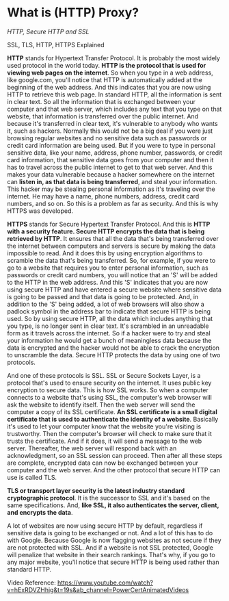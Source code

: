 # What is (HTTP) Proxy?
_HTTP, Secure HTTP and SSL_

SSL, TLS, HTTP, HTTPS Explained

__HTTP__ stands for Hypertext Transfer Protocol. It is probably the most widely used protocol in the  world today. __HTTP is the protocol that is used for viewing web pages on the internet__. So when  you type in a web address, like google.com, you'll  notice that HTTP is automatically added at the beginning of the web address. And this indicates  that you are now using HTTP to retrieve this web page. In standard HTTP, all the information is sent in clear text. So all the information that is exchanged between your computer and that web server, which includes any text that you type on that website, that information is transferred over the public internet. And because it's transferred in clear text, it's vulnerable to anybody who wants it, such as hackers. Normally this would not be a big deal if you were just  browsing regular websites and no sensitive data such as passwords or credit card information are being used. But if you were to type in personal sensitive data, like your name, address, phone  number, passwords, or credit card information, that sensitive data goes from your computer and then it has to travel across the public internet to get to that web server. And this makes your  data vulnerable because a hacker somewhere on the internet can __listen in, as that data is being transferred__, and steal your information. This hacker may be stealing personal  information as it's traveling over the internet. He may have a name, phone numbers, address, credit card  numbers, and so on. So this is a problem as far as security. And this is why HTTPS was developed. 

__HTTPS__ stands for Secure Hypertext Transfer Protocol. And this is __HTTP with a security feature. Secure HTTP encrypts the data that is being retrieved by HTTP__. It ensures that all the data that's being transferred over the internet between computers and servers is secure by making the data impossible to read. And it does this by using encryption algorithms to scramble the data that's being transferred. So, for example, if you were to go to a website that requires you to enter personal information,  such as passwords or credit card numbers, you will notice that an 'S' will be added to the HTTP in the web address. And this 'S' indicates that you are now using secure HTTP and have entered a secure website where sensitive data is going to be passed and that data is going to be protected. And, in addition to the 'S' being added, a lot of web browsers will also show a padlock symbol in the address bar to indicate that secure HTTP is being used. So by using secure HTTP, all the data which includes anything that you type, is no longer sent in clear text. It's scrambled in an unreadable form as it travels across the internet. So if a hacker were to try and steal your information he would get a bunch of meaningless data because the data is encrypted and the hacker would not be able to crack the encryption to unscramble the data. Secure HTTP protects the data by using one of two protocols. 

And one of these protocols is SSL. SSL or Secure Sockets Layer, is a protocol that's used to ensure security on the internet. It uses public key encryption to secure data. This is how SSL works. So when a computer connects to a website that's using SSL, the computer's web browser will ask the website to identify itself. Then the web server will send the computer a copy of its SSL certificate. __An SSL certificate is a small digital certificate that is used to authenticate the identity of a  website__. Basically it's used to let your computer know that the website you're visiting is trustworthy. Then the computer's  browser will check to make sure that it trusts the certificate. And if it does, it will send a message to the web server. Thereafter, the web server will respond back with an acknowledgment, so an SSL session can proceed. Then after all these steps are complete, encrypted data can now be exchanged between your computer and the web  server. And the other protocol that secure HTTP can use is called TLS. 

__TLS or transport layer security is the latest industry standard  cryptographic protocol__. It is the successor to SSL and it's based on the same specifications. And, __like SSL, it also authenticates the server, client, and encrypts the data__. 

A lot of websites are now using secure HTTP by default, regardless if sensitive data is going to be exchanged or not. And a lot of this has to do with Google. Because Google is now flagging websites as not secure if they are not protected with SSL. And if a website is not SSL protected, Google will penalize that website in their search  rankings. That's why, if you go to any major website, you'll notice that secure HTTP is being used rather than standard HTTP. 


Video Reference: https://www.youtube.com/watch?v=hExRDVZHhig&t=19s&ab_channel=PowerCertAnimatedVideos
